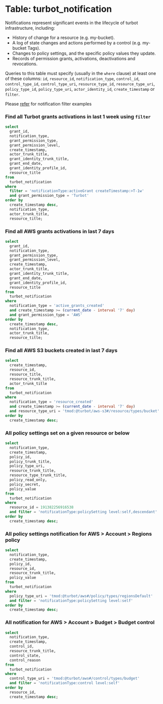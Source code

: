 # Table: turbot_notification

Notifications represent significant events in the lifecycle of turbot infrastructure, including:

- History of change for a resource (e.g. my-bucket).
- A log of state changes and actions performed by a control (e.g. my-bucket Tags).
- Changes to policy settings, and the specific policy values they update.
- Records of permission grants, activations, deactivations and revocations.

Queries to this table must specify (usually in the `where` clause) at least one
of these columns: `id`, `resource_id`, `notification_type`, `control_id`, `control_type_id`,
`control_type_uri`, `resource_type_id`, `resource_type_uri`, `policy_type_id`, `policy_type_uri`, `actor_identity_id`, `create_timestamp` or `filter`.

Please [refer](https://turbot.com/v5/docs/reference/filter/notifications#examples) for notification filter examples

### Find all Turbot grants activations in last 1 week using `filter`

```sql
select
  grant_id,
  notification_type,
  grant_permission_type,
  grant_permission_level,
  create_timestamp,
  actor_trunk_title,
  grant_identity_trunk_title,
  grant_end_date,
  grant_identity_profile_id,
  resource_title
from
  turbot_notification
where
  filter = 'notificationType:activeGrant createTimestamp:>T-1w'
  and grant_permission_type = 'Turbot'
order by
  create_timestamp desc,
  notification_type,
  actor_trunk_title,
  resource_title;
```

### Find all AWS grants activations in last 7 days

```sql
select
  grant_id,
  notification_type,
  grant_permission_type,
  grant_permission_level,
  create_timestamp,
  actor_trunk_title,
  grant_identity_trunk_title,
  grant_end_date,
  grant_identity_profile_id,
  resource_title
from
  turbot_notification
where
  notification_type = 'active_grants_created'
  and create_timestamp >= (current_date - interval '7' day)
  and grant_permission_type = 'AWS'
order by
  create_timestamp desc,
  notification_type,
  actor_trunk_title,
  resource_title;
```

### Find all AWS S3 buckets created in last 7 days

```sql
select
  create_timestamp,
  resource_id,
  resource_title,
  resource_trunk_title,
  actor_trunk_title
from
  turbot_notification
where
  notification_type = 'resource_created'
  and create_timestamp >= (current_date - interval '7' day)
  and resource_type_uri = 'tmod:@turbot/aws-s3#/resource/types/bucket'
order by
  create_timestamp desc;
```

### All policy settings set on a given resource or below

```sql
select
  notification_type,
  create_timestamp,
  policy_id,
  policy_trunk_title,
  policy_type_uri,
  resource_trunk_title,
  resource_type_trunk_title,
  policy_read_only,
  policy_secret,
  policy_value
from
  turbot_notification
where
  resource_id = 191382256916538
  and filter = 'notificationType:policySetting level:self,descendant'
order by
  create_timestamp desc;
```

### All policy settings notification for AWS > Account > Regions policy

```sql
select
  notification_type,
  create_timestamp,
  policy_id,
  resource_id,
  resource_trunk_title,
  policy_value
from
  turbot_notification
where
  policy_type_uri = 'tmod:@turbot/aws#/policy/types/regionsDefault'
  and filter = 'notificationType:policySetting level:self'
order by
  create_timestamp desc;
```

### All notification for AWS > Account > Budget > Budget control

```sql
select
  notification_type,
  create_timestamp,
  control_id,
  resource_trunk_title,
  control_state,
  control_reason
from
  turbot_notification
where
  control_type_uri = 'tmod:@turbot/aws#/control/types/budget'
  and filter = 'notificationType:control level:self'
order by
  resource_id,
  create_timestamp desc;
```
